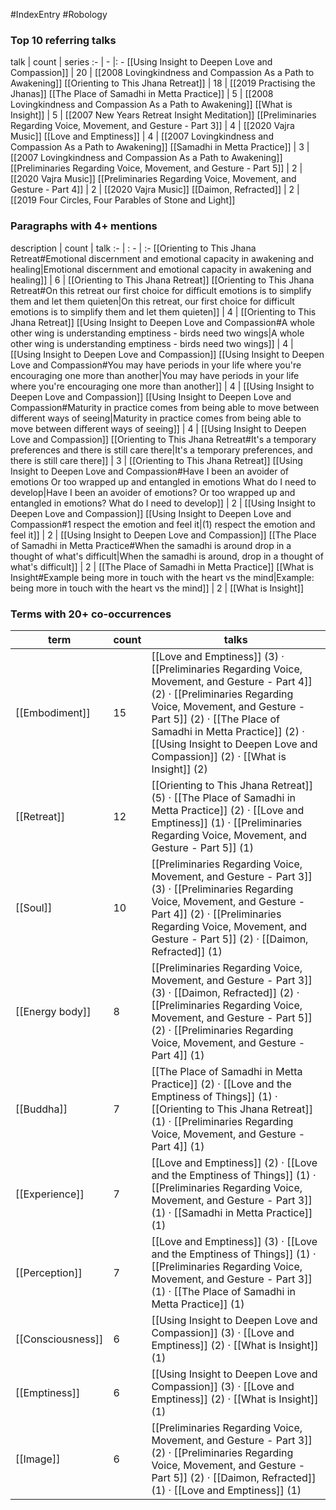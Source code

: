 #IndexEntry #Robology

### Top 10 referring talks
talk | count | series
:- | - |: -
[[Using Insight to Deepen Love and Compassion]] | 20 | [[2008 Lovingkindness and Compassion As a Path to Awakening]]
[[Orienting to This Jhana Retreat]] | 18 | [[2019 Practising the Jhanas]]
[[The Place of Samadhi in Metta Practice]] | 5 | [[2008 Lovingkindness and Compassion As a Path to Awakening]]
[[What is Insight]] | 5 | [[2007 New Years Retreat Insight Meditation]]
[[Preliminaries Regarding Voice, Movement, and Gesture - Part 3]] | 4 | [[2020 Vajra Music]]
[[Love and Emptiness]] | 4 | [[2007 Lovingkindness and Compassion As a Path to Awakening]]
[[Samadhi in Metta Practice]] | 3 | [[2007 Lovingkindness and Compassion As a Path to Awakening]]
[[Preliminaries Regarding Voice, Movement, and Gesture - Part 5]] | 2 | [[2020 Vajra Music]]
[[Preliminaries Regarding Voice, Movement, and Gesture - Part 4]] | 2 | [[2020 Vajra Music]]
[[Daimon, Refracted]] | 2 | [[2019 Four Circles, Four Parables of Stone and Light]]

### Paragraphs with 4+ mentions
description | count | talk
:- | : - | :-
[[Orienting to This Jhana Retreat#Emotional discernment and emotional capacity in awakening and healing\|Emotional discernment and emotional capacity in awakening and healing]] | 6 | [[Orienting to This Jhana Retreat]]
[[Orienting to This Jhana Retreat#On this retreat our first choice for difficult emotions is to simplify them and let them quieten\|On this retreat, our first choice for difficult emotions is to simplify them and let them quieten]] | 4 | [[Orienting to This Jhana Retreat]]
[[Using Insight to Deepen Love and Compassion#A whole other wing is understanding emptiness - birds need two wings\|A whole other wing is understanding emptiness - birds need two wings]] | 4 | [[Using Insight to Deepen Love and Compassion]]
[[Using Insight to Deepen Love and Compassion#You may have periods in your life where you're encouraging one more than another\|You may have periods in your life where you're encouraging one more than another]] | 4 | [[Using Insight to Deepen Love and Compassion]]
[[Using Insight to Deepen Love and Compassion#Maturity in practice comes from being able to move between different ways of seeing\|Maturity in practice comes from being able to move between different ways of seeing]] | 4 | [[Using Insight to Deepen Love and Compassion]]
[[Orienting to This Jhana Retreat#It's a temporary preferences and there is still care there\|It's a temporary preferences, and there is still care there]] | 3 | [[Orienting to This Jhana Retreat]]
[[Using Insight to Deepen Love and Compassion#Have I been an avoider of emotions Or too wrapped up and entangled in emotions What do I need to develop\|Have I been an avoider of emotions? Or too wrapped up and entangled in emotions? What do I need to develop]] | 2 | [[Using Insight to Deepen Love and Compassion]]
[[Using Insight to Deepen Love and Compassion#1 respect the emotion and feel it\|(1) respect the emotion and feel it]] | 2 | [[Using Insight to Deepen Love and Compassion]]
[[The Place of Samadhi in Metta Practice#When the samadhi is around drop in a thought of what's difficult\|When the samadhi is around, drop in a thought of what's difficult]] | 2 | [[The Place of Samadhi in Metta Practice]]
[[What is Insight#Example being more in touch with the heart vs the mind\|Example: being more in touch with the heart vs the mind]] | 2 | [[What is Insight]]

### Terms with 20+ co-occurrences
term | count | talks
-|-|-
[[Embodiment]] | 15 | <span class="counts">[[Love and Emptiness]] (3) · [[Preliminaries Regarding Voice, Movement, and Gesture - Part 4]] (2) · [[Preliminaries Regarding Voice, Movement, and Gesture - Part 5]] (2) · [[The Place of Samadhi in Metta Practice]] (2) · [[Using Insight to Deepen Love and Compassion]] (2) · [[What is Insight]] (2)</span> 
[[Retreat]] | 12 | <span class="counts">[[Orienting to This Jhana Retreat]] (5) · [[The Place of Samadhi in Metta Practice]] (2) · [[Love and Emptiness]] (1) · [[Preliminaries Regarding Voice, Movement, and Gesture - Part 5]] (1)</span> 
[[Soul]] | 10 | <span class="counts">[[Preliminaries Regarding Voice, Movement, and Gesture - Part 3]] (3) · [[Preliminaries Regarding Voice, Movement, and Gesture - Part 4]] (2) · [[Preliminaries Regarding Voice, Movement, and Gesture - Part 5]] (2) · [[Daimon, Refracted]] (1)</span> 
[[Energy body]] | 8 | <span class="counts">[[Preliminaries Regarding Voice, Movement, and Gesture - Part 3]] (3) · [[Daimon, Refracted]] (2) · [[Preliminaries Regarding Voice, Movement, and Gesture - Part 5]] (2) · [[Preliminaries Regarding Voice, Movement, and Gesture - Part 4]] (1)</span> 
[[Buddha]] | 7 | <span class="counts">[[The Place of Samadhi in Metta Practice]] (2) · [[Love and the Emptiness of Things]] (1) · [[Orienting to This Jhana Retreat]] (1) · [[Preliminaries Regarding Voice, Movement, and Gesture - Part 4]] (1)</span> 
[[Experience]] | 7 | <span class="counts">[[Love and Emptiness]] (2) · [[Love and the Emptiness of Things]] (1) · [[Preliminaries Regarding Voice, Movement, and Gesture - Part 3]] (1) · [[Samadhi in Metta Practice]] (1)</span> 
[[Perception]] | 7 | <span class="counts">[[Love and Emptiness]] (3) · [[Love and the Emptiness of Things]] (1) · [[Preliminaries Regarding Voice, Movement, and Gesture - Part 3]] (1) · [[The Place of Samadhi in Metta Practice]] (1)</span> 
[[Consciousness]] | 6 | <span class="counts">[[Using Insight to Deepen Love and Compassion]] (3) · [[Love and Emptiness]] (2) · [[What is Insight]] (1)</span> 
[[Emptiness]] | 6 | <span class="counts">[[Using Insight to Deepen Love and Compassion]] (3) · [[Love and Emptiness]] (2) · [[What is Insight]] (1)</span> 
[[Image]] | 6 | <span class="counts">[[Preliminaries Regarding Voice, Movement, and Gesture - Part 3]] (2) · [[Preliminaries Regarding Voice, Movement, and Gesture - Part 5]] (2) · [[Daimon, Refracted]] (1) · [[Love and Emptiness]] (1)</span> 

